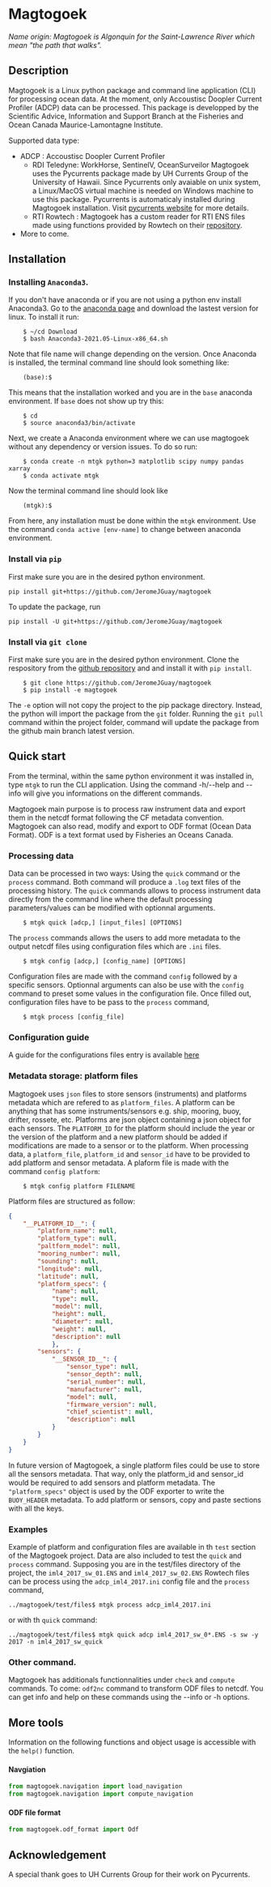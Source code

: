 # Magtogoek 
*Name origin: Magtogoek is Algonquin for the Saint-Lawrence River which mean "the path that walks".*
## Description
Magtogoek is a Linux python package and command line application (CLI) for processing ocean data. 
At the moment, only Accoustisc Doopler Current Profiler (ADCP) data can be processed. 
This package is developped by the Scientific Advice, Information and Support Branch at the Fisheries and Ocean Canada Maurice-Lamontagne Institute.

Supported data type:

* ADCP : Accoustisc Doopler Current Profiler
  - RDI Teledyne: WorkHorse, SentinelV, OceanSurveilor 
    Magtogoek uses the Pycurrents package made by UH Currents Group of the University of Hawaii.
    Since Pycurrents only avaiable on unix system, a Linux/MacOS virtual machine is needed on Windows machine to use this package.
    Pycurrents is automaticaly installed during Magtogoek installation.
    Visit [pycurrents website](https://currents.soest.hawaii.edu/ocn_data_analysis/installation.html) for more details.
  - RTI Rowtech : 
    Magtogoek has a custom reader for RTI ENS files made using functions provided by Rowtech on
    their [repository](https://github.com/rowetechinc/RTI).
* More to come.

## Installation
### Installing `Anaconda3`.
If you don't have anaconda or if you are not using a python env install Anaconda3.
Go to the [anaconda page](https://repo.anaconda.com/archive/Anaconda3-2021.05-Linux-x86_64.sh) and download the lastest version for linux.
To install it run:
```shell
    $ ~/cd Download
    $ bash Anaconda3-2021.05-Linux-x86_64.sh
```
Note that file name will change depending on the version.
Once Anaconda is installed, the terminal command line should look something like:
```shell
    (base):$ 
```   
This means that the installation worked and you are in the `base` anaconda environment.
If `base` does not show up try this:
```shell
    $ cd 
    $ source anaconda3/bin/activate
```
Next, we create a Anaconda environment where we can use magtogoek without any dependency or version issues.
To do so run:
```shell
    $ conda create -n mtgk python=3 matplotlib scipy numpy pandas xarray 
    $ conda activate mtgk 
```
Now the terminal command line should look like
```shell
    (mtgk):$ 
```
From here, any installation must be done within the `mtgk` environment.
Use the command `conda active [env-name]` to change between anaconda environment.

### Install via `pip`
First make sure you are in the desired python environment.
```shell
pip install git+https://github.com/JeromeJGuay/magtogoek
```
To update the package, run
```shell
pip install -U git+https://github.com/JeromeJGuay/magtogoek
```
### Install via `git clone`
First make sure you are in the desired python environment.
Clone the respository from the [github repository](https://github.com/JeromeJGuay/magtogoek) and and install it with `pip install`. 
```shell
    $ git clone https://github.com/JeromeJGuay/magtogoek
    $ pip install -e magtogoek
```
The `-e` option will not copy the project to the pip package directory. 
Instead, the python will import the package from the `git` folder.
Running the `git pull` command within the project folder, command will update the package from the github main branch latest version.
<!---
### Requirements
Magtogoek uses the external python package pycurrents made by UH Currents Group at the University of Hawaii to process Teledyne ADCP data. 
Pycurrents is only available on unix system.
Pycurrents can be clone from their [mercurial respository](https://currents.soest.hawaii.edu/hgstage/pycurrents) and install with `pip install`.
```shell
    $ hg clone https://currents.soest.hawaii.edu/hgstage/pycurrents
    $ pip install pycurrents
```
-->
## Quick start
From the terminal, within the same python environment it was installed in, type `mtgk` to run the CLI application. 
Using the command -h/--help and --info will give you informations on the different commands.

Magtogoek main purpose is to process raw instrument data and export them in the netcdf format following the CF metadata convention. 
Magtogoek can also read, modify and export to ODF format (Ocean Data Format).
ODF is a text format used by Fisheries an Oceans Canada.

### Processing data
Data can be processed in two ways: Using the `quick` command or the `process` command. 
Both command will produce a `.log` text files of the processing history.
The `quick` commands allows to process instrument data directly from the command line where the default processing parameters/values can be modified with optionnal arguments.
```Shell
    $ mtgk quick [adcp,] [input_files] [OPTIONS]
```
The `process` commands allows the users to add more metadata to the output netcdf files using configuration files which are `.ini` files.
```Shell
    $ mtgk config [adcp,] [config_name] [OPTIONS]
```
Configuration files are made with the command `config` followed by a specific sensors. 
Optionnal arguments can also be use with the `config` command to preset some values in the configuration file.
Once filled out, configuration files have to be pass to the `process` command,
```Shell
    $ mtgk process [config_file]
```
### Configuration guide
A guide for the configurations files entry is available [here](config_user_guide.md)

### Metadata storage: platform files
Magtogoek uses `json` files to store sensors (instruments) and platforms metadata which are refered to as `platform_files`.
A platform can be anything that has some instruments/sensors e.g. ship, mooring, buoy, drifter, rossete, etc.
Platforms are json object containing a json object for each sensors. 
The `PLATFORM_ID` for the platform should include the year or the version of the platform and a new platform should be added if modifications are made to a sensor or to the platform.
When processing data, a `platform_file`, `platform_id` and `sensor_id` have to be provided to add platform and sensor metadata.
A plaform file is made with the command `config platform`:
```Shell
    $ mtgk config platform FILENAME 
```
Platform files are structured as follow:

```json
{
    "__PLATFORM_ID__": {
        "platform_name": null,
        "platform_type": null,
        "paltform_model": null,
        "mooring_number": null,
        "sounding": null,
        "longitude": null,
        "latitude": null,
        "platform_specs": {
            "name": null,
            "type": null,
            "model": null,
            "height": null,
            "diameter": null,
            "weight": null,
            "description": null
            },
        "sensors": {
            "__SENSOR_ID__": {
                "sensor_type": null,
                "sensor_depth": null,
                "serial_number": null,
                "manufacturer": null,
                "model": null,
                "firmware_version": null,
                "chief_scientist": null,
                "description": null
            }
        }
    }
}
```
In future version of Magtogoek, a single platform files could be use to store all the sensors metadata. 
That way, only the platform\_id and sensor\_id would be required to add sensors and platform metadata. 
The `"platform_specs"` object is used by the ODF exporter to write the `BUOY_HEADER` metadata.
To add platform or sensors, copy and paste sections with all the keys.
### Examples
Example of platform and configuration files are available in th `test` section of the Magtogoek project. 
Data are also included to test the `quick` and `process` command.
Supposing you are in the test/files directory of the project, the `iml4_2017_sw_01.ENS` and `iml4_2017_sw_02.ENS` Rowtech files can be process using the `adcp_iml4_2017.ini` config file and the `process` command,
```shell
../magtogoek/test/files$ mtgk process adcp_iml4_2017.ini
```
or with th `quick` command:
```shell
../magtogoek/test/files$ mtgk quick adcp iml4_2017_sw_0*.ENS -s sw -y 2017 -n iml4_2017_sw_quick
```


### Other command.

Magtogoek has additionals functionnalities under `check` and `compute` commands.
To come: `odf2nc` command to transform ODF files to netcdf.
You can get info and help on these commands using the --info or -h options.

## More tools
Information on the following functions and object usage is accessible with the `help()` function.
#### Navgiation 
```python
from magtogoek.navigation import load_navigation
from magtogoek.navigation import compute_navigation
```
#### ODF file format
```python
from magtogoek.odf_format import Odf
```
## Acknowledgement
A special thank goes to UH Currents Group for their work on Pycurrents.


